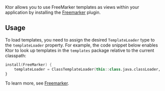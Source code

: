 
Ktor allows you to use FreeMarker templates as views within your application by installing the [Freemarker](https://ktor.io/docs/freemarker.html) plugin.

## Usage

To load templates, you need to assign the desired `TemplateLoader` type to the `templateLoader` property. For example, the code snippet below enables Ktor to look up templates in the `templates` package relative to the current classpath:
```kotlin
install(FreeMarker) {
    templateLoader = ClassTemplateLoader(this::class.java.classLoader, "templates")
}
```
To learn more, see [Freemarker](https://ktor.io/docs/freemarker.html).

